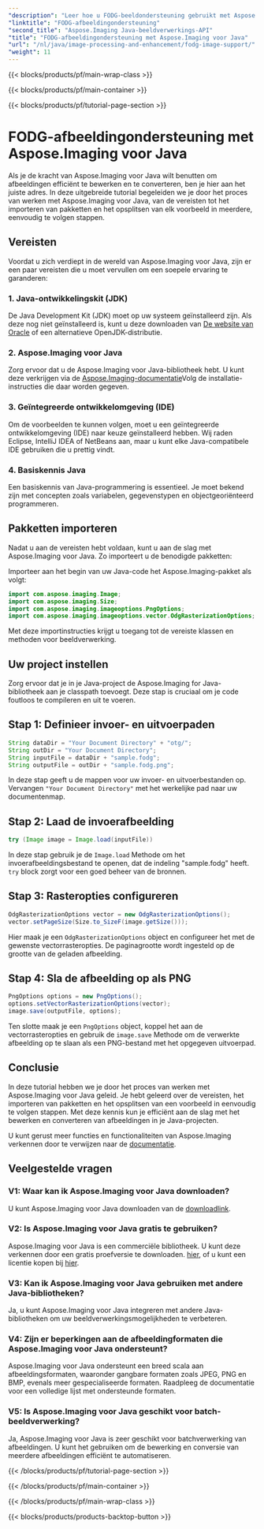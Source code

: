 ```yaml
---
"description": "Leer hoe u FODG-beeldondersteuning gebruikt met Aspose.Imaging voor Java. Een krachtige bibliotheek voor beeldmanipulatie en -conversie."
"linktitle": "FODG-afbeeldingondersteuning"
"second_title": "Aspose.Imaging Java-beeldverwerkings-API"
"title": "FODG-afbeeldingondersteuning met Aspose.Imaging voor Java"
"url": "/nl/java/image-processing-and-enhancement/fodg-image-support/"
"weight": 11
---
```


{{< blocks/products/pf/main-wrap-class >}}

{{< blocks/products/pf/main-container >}}

{{< blocks/products/pf/tutorial-page-section >}}

# FODG-afbeeldingondersteuning met Aspose.Imaging voor Java

Als je de kracht van Aspose.Imaging voor Java wilt benutten om afbeeldingen efficiënt te bewerken en te converteren, ben je hier aan het juiste adres. In deze uitgebreide tutorial begeleiden we je door het proces van werken met Aspose.Imaging voor Java, van de vereisten tot het importeren van pakketten en het opsplitsen van elk voorbeeld in meerdere, eenvoudig te volgen stappen.

## Vereisten

Voordat u zich verdiept in de wereld van Aspose.Imaging voor Java, zijn er een paar vereisten die u moet vervullen om een soepele ervaring te garanderen:

### 1. Java-ontwikkelingskit (JDK)

De Java Development Kit (JDK) moet op uw systeem geïnstalleerd zijn. Als deze nog niet geïnstalleerd is, kunt u deze downloaden van [De website van Oracle](https://www.oracle.com/java/technologies/javase-downloads) of een alternatieve OpenJDK-distributie.

### 2. Aspose.Imaging voor Java

Zorg ervoor dat u de Aspose.Imaging voor Java-bibliotheek hebt. U kunt deze verkrijgen via de [Aspose.Imaging-documentatie](https://reference.aspose.com/imaging/java/)Volg de installatie-instructies die daar worden gegeven.

### 3. Geïntegreerde ontwikkelomgeving (IDE)

Om de voorbeelden te kunnen volgen, moet u een geïntegreerde ontwikkelomgeving (IDE) naar keuze geïnstalleerd hebben. Wij raden Eclipse, IntelliJ IDEA of NetBeans aan, maar u kunt elke Java-compatibele IDE gebruiken die u prettig vindt.

### 4. Basiskennis Java

Een basiskennis van Java-programmering is essentieel. Je moet bekend zijn met concepten zoals variabelen, gegevenstypen en objectgeoriënteerd programmeren.

## Pakketten importeren

Nadat u aan de vereisten hebt voldaan, kunt u aan de slag met Aspose.Imaging voor Java. Zo importeert u de benodigde pakketten:

Importeer aan het begin van uw Java-code het Aspose.Imaging-pakket als volgt:

```java
import com.aspose.imaging.Image;
import com.aspose.imaging.Size;
import com.aspose.imaging.imageoptions.PngOptions;
import com.aspose.imaging.imageoptions.vector.OdgRasterizationOptions;
```

Met deze importinstructies krijgt u toegang tot de vereiste klassen en methoden voor beeldverwerking.

## Uw project instellen

Zorg ervoor dat je in je Java-project de Aspose.Imaging for Java-bibliotheek aan je classpath toevoegt. Deze stap is cruciaal om je code foutloos te compileren en uit te voeren.

## Stap 1: Definieer invoer- en uitvoerpaden

```java
String dataDir = "Your Document Directory" + "otg/";
String outDir = "Your Document Directory";
String inputFile = dataDir + "sample.fodg";
String outputFile = outDir + "sample.fodg.png";
```

In deze stap geeft u de mappen voor uw invoer- en uitvoerbestanden op. Vervangen `"Your Document Directory"` met het werkelijke pad naar uw documentenmap.

## Stap 2: Laad de invoerafbeelding

```java
try (Image image = Image.load(inputFile))
```

In deze stap gebruik je de `Image.load` Methode om het invoerafbeeldingsbestand te openen, dat de indeling "sample.fodg" heeft. `try` block zorgt voor een goed beheer van de bronnen.

## Stap 3: Rasteropties configureren

```java
OdgRasterizationOptions vector = new OdgRasterizationOptions();
vector.setPageSize(Size.to_SizeF(image.getSize()));
```

Hier maak je een `OdgRasterizationOptions` object en configureer het met de gewenste vectorrasteropties. De paginagrootte wordt ingesteld op de grootte van de geladen afbeelding.

## Stap 4: Sla de afbeelding op als PNG

```java
PngOptions options = new PngOptions();
options.setVectorRasterizationOptions(vector);
image.save(outputFile, options);
```

Ten slotte maak je een `PngOptions` object, koppel het aan de vectorrasteropties en gebruik de `image.save` Methode om de verwerkte afbeelding op te slaan als een PNG-bestand met het opgegeven uitvoerpad.

## Conclusie

In deze tutorial hebben we je door het proces van werken met Aspose.Imaging voor Java geleid. Je hebt geleerd over de vereisten, het importeren van pakketten en het opsplitsen van een voorbeeld in eenvoudig te volgen stappen. Met deze kennis kun je efficiënt aan de slag met het bewerken en converteren van afbeeldingen in je Java-projecten.

U kunt gerust meer functies en functionaliteiten van Aspose.Imaging verkennen door te verwijzen naar de [documentatie](https://reference.aspose.com/imaging/java/).

## Veelgestelde vragen

### V1: Waar kan ik Aspose.Imaging voor Java downloaden?

U kunt Aspose.Imaging voor Java downloaden van de [downloadlink](https://releases.aspose.com/imaging/java/).

### V2: Is Aspose.Imaging voor Java gratis te gebruiken?

Aspose.Imaging voor Java is een commerciële bibliotheek. U kunt deze verkennen door een gratis proefversie te downloaden. [hier](https://releases.aspose.com/), of u kunt een licentie kopen bij [hier](https://purchase.aspose.com/buy).

### V3: Kan ik Aspose.Imaging voor Java gebruiken met andere Java-bibliotheken?

Ja, u kunt Aspose.Imaging voor Java integreren met andere Java-bibliotheken om uw beeldverwerkingsmogelijkheden te verbeteren.

### V4: Zijn er beperkingen aan de afbeeldingformaten die Aspose.Imaging voor Java ondersteunt?

Aspose.Imaging voor Java ondersteunt een breed scala aan afbeeldingsformaten, waaronder gangbare formaten zoals JPEG, PNG en BMP, evenals meer gespecialiseerde formaten. Raadpleeg de documentatie voor een volledige lijst met ondersteunde formaten.

### V5: Is Aspose.Imaging voor Java geschikt voor batch-beeldverwerking?

Ja, Aspose.Imaging voor Java is zeer geschikt voor batchverwerking van afbeeldingen. U kunt het gebruiken om de bewerking en conversie van meerdere afbeeldingen efficiënt te automatiseren.

{{< /blocks/products/pf/tutorial-page-section >}}

{{< /blocks/products/pf/main-container >}}

{{< /blocks/products/pf/main-wrap-class >}}

{{< blocks/products/products-backtop-button >}}